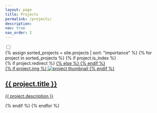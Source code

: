 ```yaml
---
layout: page
title: Projects
permalink: /projects/
description:
nav: true
nav_order: 2
---
```


<div class="toggle-container">
  <label class="toggle-switch">
    <input type="checkbox" id="toggleSwitch" class="toggle-switch-checkbox">
    <span class="toggle-switch-label">
      <span class="toggle-switch-inner"></span>
      <span class="toggle-switch-switch"></span>
    </span>
  </label>
</div>


<div class="projects grid" id="projectsContainer">
  {% assign sorted_projects = site.projects | sort: "importance" %}
  {% for project in sorted_projects %}
  {% if project.is_index %}
  <div class="grid-item {{ project.category }}" data-category="{{ project.category }}">
    {% if project.redirect %}
    <a href="{{ project.redirect }}" target="_blank">
    {% else %}
    <a href="{{ project.url | relative_url }}">
    {% endif %}
      <div class="card hoverable">
        {% if project.img %}
        <img src="{{ project.img | relative_url }}" alt="project thumbnail">
        {% endif %}
        <div class="card-body">
          <h2 class="card-title">{{ project.title }}</h2>
          <p class="card-text text-secondary">{{ project.description }}</p>
        </div>
      </div>
    </a>
  </div>
  {% endif %}
  {% endfor %}
</div>

<script>
document.addEventListener("DOMContentLoaded", function () {
  const toggleSwitch = document.getElementById("toggleSwitch");
  const projectsContainer = document.getElementById("projectsContainer");

  function filterProjects(category) {
    const projects = projectsContainer.querySelectorAll(".grid-item");
    projects.forEach(project => {
      if (project.getAttribute("data-category") === category) {
        project.style.display = "block"; // 显示符合条件的项目
      } else {
        project.style.display = "none"; // 完全隐藏不符合条件的项目
      }
    });
  }


  // 默认显示 research 项目
  filterProjects("research");

  // 切换事件监听器
  toggleSwitch.addEventListener("change", function () {
    if (toggleSwitch.checked) {
      filterProjects("development");
    } else {
      filterProjects("research");
    }
  });
});
</script>



